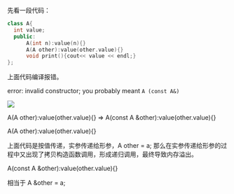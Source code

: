 先看一段代码：

```cpp
class A{
  int value;
  public:
      A(int n):value(n){}
      A(A other):value(other.value){}
      void print(){cout<< value << endl;}  
};
```

上面代码编译报错。

error: invalid constructor; you probably meant `A (const A&)`

![](https://gitee.com/hxc8/images2/raw/master/img/202407172218903.jpg)

A(A other):value(other.value){} => A(const A &other):value(other.value){}

A(A other):value(other.value){}

上面代码是按值传递，实参传递给形参，A other = a; 那么在实参传递给形参的过程中又出现了拷贝构造函数调用，形成递归调用，最终导致内存溢出。

A(const A &other):value(other.value){}

相当于 A &other = a;